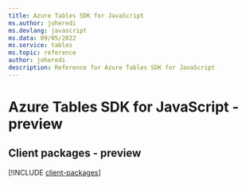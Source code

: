 ```yaml
---
title: Azure Tables SDK for JavaScript
ms.author: joheredi
ms.devlang: javascript
ms.data: 09/05/2022
ms.service: tables
ms.topic: reference
author: joheredi
description: Reference for Azure Tables SDK for JavaScript
---
```

# Azure Tables SDK for JavaScript - preview

## Client packages - preview
[!INCLUDE [client-packages](tables-client-index.md)]
